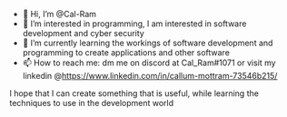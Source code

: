 - 👋 Hi, I’m @Cal-Ram
- 👀 I’m interested in programming, I am interested in software development and cyber security
- 🌱 I’m currently learning the workings of software development and programming to create applications and other software
- 📫 How to reach me: dm me on discord at Cal_Ram#1071 or visit my linkedin @https://www.linkedin.com/in/callum-mottram-73546b215/

I hope that I can create something that is useful, while learning the techniques to use in the development world
 
